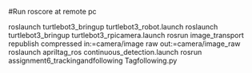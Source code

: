 #Run roscore at remote pc

roslaunch turtlebot3_bringup turtlebot3_robot.launch
roslaunch turtlebot3_bringup turtlebot3_rpicamera.launch
rosrun image_transport republish compressed in:=camera/image raw out:=camera/image_raw
roslaunch apriltag_ros continuous_detection.launch
rosrun assignment6_trackingandfollowing Tagfollowing.py
